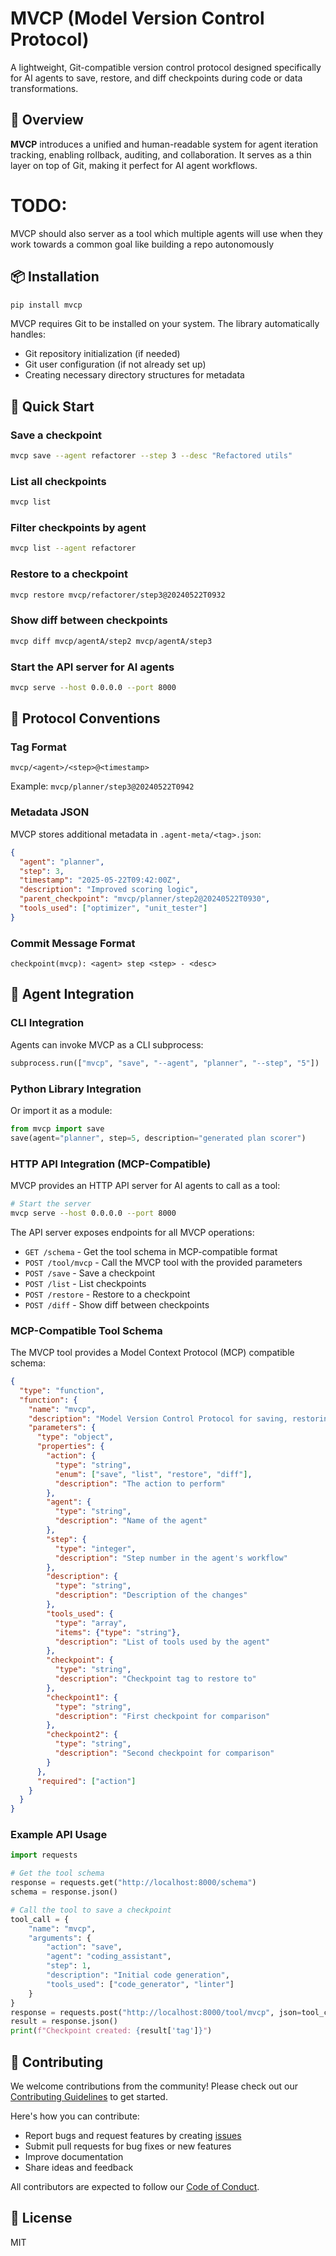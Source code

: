 # MVCP (Model Version Control Protocol)

A lightweight, Git-compatible version control protocol designed specifically for AI agents to save, restore, and diff checkpoints during code or data transformations.

## 🧩 Overview

**MVCP** introduces a unified and human-readable system for agent iteration tracking, enabling rollback, auditing, and collaboration. It serves as a thin layer on top of Git, making it perfect for AI agent workflows.

# TODO:
MVCP should also server as a tool which multiple agents will use when they work towards a common goal like building a repo autonomously

## 📦 Installation

```bash
pip install mvcp
```

MVCP requires Git to be installed on your system. The library automatically handles:
- Git repository initialization (if needed)
- Git user configuration (if not already set up)
- Creating necessary directory structures for metadata

## 🚀 Quick Start

### Save a checkpoint

```bash
mvcp save --agent refactorer --step 3 --desc "Refactored utils"
```

### List all checkpoints

```bash
mvcp list
```

### Filter checkpoints by agent

```bash
mvcp list --agent refactorer
```

### Restore to a checkpoint

```bash
mvcp restore mvcp/refactorer/step3@20240522T0932
```

### Show diff between checkpoints

```bash
mvcp diff mvcp/agentA/step2 mvcp/agentA/step3
```

### Start the API server for AI agents

```bash
mvcp serve --host 0.0.0.0 --port 8000
```

## 🧠 Protocol Conventions

### Tag Format

```
mvcp/<agent>/<step>@<timestamp>
```

Example: `mvcp/planner/step3@20240522T0942`

### Metadata JSON

MVCP stores additional metadata in `.agent-meta/<tag>.json`:

```json
{
  "agent": "planner",
  "step": 3,
  "timestamp": "2025-05-22T09:42:00Z",
  "description": "Improved scoring logic",
  "parent_checkpoint": "mvcp/planner/step2@20240522T0930",
  "tools_used": ["optimizer", "unit_tester"]
}
```

### Commit Message Format

```
checkpoint(mvcp): <agent> step <step> - <desc>
```

## 🧩 Agent Integration

### CLI Integration

Agents can invoke MVCP as a CLI subprocess:

```python
subprocess.run(["mvcp", "save", "--agent", "planner", "--step", "5"])
```

### Python Library Integration

Or import it as a module:

```python
from mvcp import save
save(agent="planner", step=5, description="generated plan scorer")
```

### HTTP API Integration (MCP-Compatible)

MVCP provides an HTTP API server for AI agents to call as a tool:

```bash
# Start the server
mvcp serve --host 0.0.0.0 --port 8000
```

The API server exposes endpoints for all MVCP operations:

- `GET /schema` - Get the tool schema in MCP-compatible format
- `POST /tool/mvcp` - Call the MVCP tool with the provided parameters
- `POST /save` - Save a checkpoint
- `POST /list` - List checkpoints
- `POST /restore` - Restore to a checkpoint
- `POST /diff` - Show diff between checkpoints

### MCP-Compatible Tool Schema

The MVCP tool provides a Model Context Protocol (MCP) compatible schema:

```json
{
  "type": "function",
  "function": {
    "name": "mvcp",
    "description": "Model Version Control Protocol for saving, restoring, and comparing checkpoints during code transformations",
    "parameters": {
      "type": "object",
      "properties": {
        "action": {
          "type": "string",
          "enum": ["save", "list", "restore", "diff"],
          "description": "The action to perform"
        },
        "agent": {
          "type": "string",
          "description": "Name of the agent"
        },
        "step": {
          "type": "integer",
          "description": "Step number in the agent's workflow"
        },
        "description": {
          "type": "string",
          "description": "Description of the changes"
        },
        "tools_used": {
          "type": "array",
          "items": {"type": "string"},
          "description": "List of tools used by the agent"
        },
        "checkpoint": {
          "type": "string",
          "description": "Checkpoint tag to restore to"
        },
        "checkpoint1": {
          "type": "string",
          "description": "First checkpoint for comparison"
        },
        "checkpoint2": {
          "type": "string",
          "description": "Second checkpoint for comparison"
        }
      },
      "required": ["action"]
    }
  }
}
```

### Example API Usage

```python
import requests

# Get the tool schema
response = requests.get("http://localhost:8000/schema")
schema = response.json()

# Call the tool to save a checkpoint
tool_call = {
    "name": "mvcp",
    "arguments": {
        "action": "save",
        "agent": "coding_assistant",
        "step": 1,
        "description": "Initial code generation",
        "tools_used": ["code_generator", "linter"]
    }
}
response = requests.post("http://localhost:8000/tool/mvcp", json=tool_call)
result = response.json()
print(f"Checkpoint created: {result['tag']}")
```

## 🔧 Contributing

We welcome contributions from the community! Please check out our [Contributing Guidelines](CONTRIBUTING.md) to get started.

Here's how you can contribute:
- Report bugs and request features by creating [issues](https://github.com/evangelosmeklis/mvcp/issues)
- Submit pull requests for bug fixes or new features
- Improve documentation
- Share ideas and feedback

All contributors are expected to follow our [Code of Conduct](CODE_OF_CONDUCT.md).

## 📌 License

MIT 